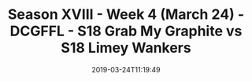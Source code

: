 ---
title: Season XVIII - Week 4 (March 24) - DCGFFL - S18 Grab My Graphite vs S18 Limey
  Wankers
teams-score:
- team: _teams/graphite.md
  score: 42
- team: _teams/lime.md
  score: 6
mvp: Cam Burrell (Graphite), Nick Ward (Lime)
game-ball: ''
sportsperson: ''
season: 16
week: 4
date: '2019-03-24T11:19:49'
pageid: season-xviii-march-24-week-4-6918-vs-6915
---